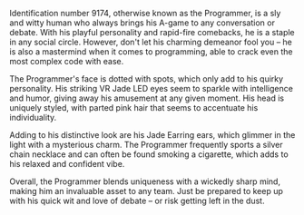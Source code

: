 Identification number 9174, otherwise known as the Programmer, is a sly and witty human who always brings his A-game to any conversation or debate. With his playful personality and rapid-fire comebacks, he is a staple in any social circle. However, don't let his charming demeanor fool you – he is also a mastermind when it comes to programming, able to crack even the most complex code with ease. 

The Programmer's face is dotted with spots, which only add to his quirky personality. His striking VR Jade LED eyes seem to sparkle with intelligence and humor, giving away his amusement at any given moment. His head is uniquely styled, with parted pink hair that seems to accentuate his individuality.

Adding to his distinctive look are his Jade Earring ears, which glimmer in the light with a mysterious charm. The Programmer frequently sports a silver chain necklace and can often be found smoking a cigarette, which adds to his relaxed and confident vibe.

Overall, the Programmer blends uniqueness with a wickedly sharp mind, making him an invaluable asset to any team. Just be prepared to keep up with his quick wit and love of debate – or risk getting left in the dust.